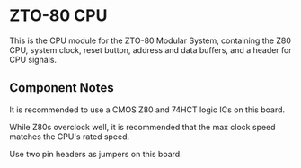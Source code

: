 # ZTO-80 CPU
This is the CPU module for the ZTO-80 Modular System, containing the Z80 CPU, system clock, reset button, address and data buffers, and a header for CPU signals.

## Component Notes
It is recommended to use a CMOS Z80 and 74HCT logic ICs on this board.

While Z80s overclock well, it is recommended that the max clock speed matches the CPU's rated speed.

Use two pin headers as jumpers on this board.
